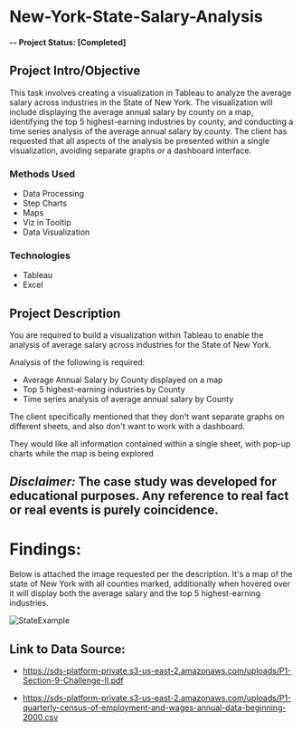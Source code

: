 # New-York-State-Salary-Analysis
#### -- Project Status: [Completed]

## Project Intro/Objective
This task involves creating a visualization in Tableau to analyze the average salary across industries in the State of New York. The visualization will include displaying the average annual salary by county on a map, identifying the top 5 highest-earning industries by county, and conducting a time series analysis of the average annual salary by county. The client has requested that all aspects of the analysis be presented within a single visualization, avoiding separate graphs or a dashboard interface.

### Methods Used
* Data Processing
* Step Charts
* Maps
* Viz in Tooltip
* Data Visualization

### Technologies
* Tableau
* Excel

## Project Description
You are required to build a visualization within Tableau to enable the analysis of average salary across industries for the State of New York.

Analysis of the following is required:
* Average Annual Salary by County displayed on a map
* Top 5 highest-earning industries by County
* Time series analysis of average annual salary by County
  
The client specifically mentioned that they don't want separate graphs on different sheets, and also don't want to work with a dashboard.

They would like all information contained within a single sheet, with pop-up charts while the map is being explored

## *Disclaimer:* The case study was developed for educational purposes. Any reference to real fact or real events is purely coincidence.
# Findings:
Below is attached the image requested per the description. It's a map of the state of New York with all counties marked, additionally when hovered over it will display both the average salary and the top 5 highest-earning industries.

![StateExample](https://github.com/Justin-Alias/New-York-State-Salary-Analysis/assets/45494262/3fae9639-133f-4b1f-8d00-82c7ec173974)

## Link to Data Source:
* https://sds-platform-private.s3-us-east-2.amazonaws.com/uploads/P1-Section-9-Challenge-II.pdf

* https://sds-platform-private.s3-us-east-2.amazonaws.com/uploads/P1-quarterly-census-of-employment-and-wages-annual-data-beginning-2000.csv
